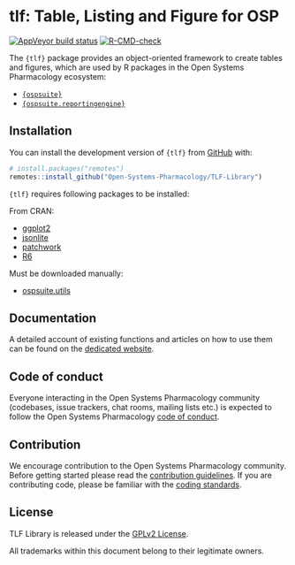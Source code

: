 # tlf: Table, Listing and Figure for OSP

<!-- badges: start -->

<a
href="https://ci.appveyor.com/project/open-systems-pharmacology-ci/TLF-Library/branch/develop"
class="pkgdown-devel"><img
src="https://ci.appveyor.com/api/projects/status/github/Open-Systems-Pharmacology/TLF-Library?branch=develop&amp;svg=true"
alt="AppVeyor build status" /></a> <a
href="https://app.codecov.io/gh/Open-Systems-Pharmacology/TLF-Library"
src="https://codecov.io/gh/Open-Systems-Pharmacology/TLF-Library/branch/develop/graph/badge.svg"
alt="codecov" /></a>
[![R-CMD-check](https://github.com/Felixmil/TLF-Library/actions/workflows/R-CMD-check.yaml/badge.svg)](https://github.com/Open-Systems-Pharmacology/TLF-Library/actions/workflows/R-CMD-check.yaml)
<!-- badges: end -->

The `{tlf}` package provides an object-oriented framework to create
tables and figures, which are used by R packages in the Open Systems
Pharmacology ecosystem:

-   [`{ospsuite}`](https://www.open-systems-pharmacology.org/OSPSuite-R/)
-   [`{ospsuite.reportingengine}`](https://www.open-systems-pharmacology.org/OSPSuite.ReportingEngine/)

## Installation

You can install the development version of `{tlf}` from
[GitHub](https://github.com/) with:

``` r
# install.packages("remotes")
remotes::install_github("Open-Systems-Pharmacology/TLF-Library")
```

`{tlf}` requires following packages to be installed:

From CRAN:

-   [ggplot2](https://cran.r-project.org/package=ggplot2/index.html)
-   [jsonlite](https://cran.r-project.org/package=jsonlite/index.html)
-   [patchwork](https://cran.r-project.org/package=patchwork/index.html)
-   [R6](https://cran.r-project.org/package=R6/index.html)

Must be downloaded manually:

-   [ospsuite.utils](https://github.com/Open-Systems-Pharmacology/OSPSuite.RUtils/releases/download/v1.3.17/ospsuite.utils_1.3.17.zip)

## Documentation

A detailed account of existing functions and articles on how to use them
can be found on the [dedicated
website](https://www.open-systems-pharmacology.org/TLF-Library/).

## Code of conduct

Everyone interacting in the Open Systems Pharmacology community
(codebases, issue trackers, chat rooms, mailing lists etc.) is expected
to follow the Open Systems Pharmacology [code of
conduct](https://github.com/Open-Systems-Pharmacology/Suite/blob/master/CODE_OF_CONDUCT.md).

## Contribution

We encourage contribution to the Open Systems Pharmacology community.
Before getting started please read the [contribution
guidelines](https://github.com/Open-Systems-Pharmacology/Suite/blob/master/CONTRIBUTING.md).
If you are contributing code, please be familiar with the [coding
standards](https://github.com/Open-Systems-Pharmacology/Suite/blob/master/CODING_STANDARDS_R.md).

## License

TLF Library is released under the [GPLv2 License](LICENSE).

All trademarks within this document belong to their legitimate owners.
